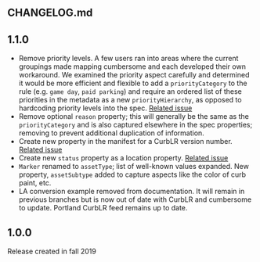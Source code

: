 CHANGELOG.md
---

## 1.1.0
- Remove priority levels. A few users ran into areas where the current groupings made mapping cumbersome and each developed their own workaround. We examined the priority aspect carefully and determined it would be more efficient and flexible to add a `priorityCategory` to the rule (e.g. `game day`, `paid parking`) and require an ordered list of these priorities in the metadata as a new `priorityHierarchy`, as opposed to hardcoding priority levels into the spec. [Related issue](https://github.com/sharedstreets/curblr/issues/15)
- Remove optional `reason` property; this will generally be the same as the `priorityCategory` and is also captured elsewhere in the spec properties; removing to prevent additional duplication of information.
- Create new property in the manifest for a CurbLR version number. [Related issue](https://github.com/sharedstreets/curblr/issues/17)
- Create new `status` property as a location property. [Related issue](https://github.com/sharedstreets/curblr/issues/16)
- `Marker` renamed to `assetType`; list of well-known values expanded. New property, `assetSubtype` added to capture aspects like the color of curb paint, etc.
- LA conversion example removed from documentation. It will remain in previous branches but is now out of date with CurbLR and cumbersome to update. Portland CurbLR feed remains up to date.

## 1.0.0
Release created in fall 2019
